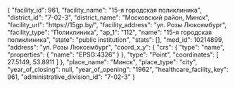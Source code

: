 {
    "facility_id": 961,
    "facility_name": "15-я городская поликлиника",
    "district_id": "7-02-3",
    "district_name": "Московский район, Минск",
    "facility_url": "https:\/\/15gp.by\/",
    "facility_address": "ул. Розы Люксембург",
    "facility_type": "Поликлиника",
    "ap_1": "112",
    "name": "15-я городская поликлиника",
    "state": "public institution",
    "stats": [],
    "med_id": 10214899,
    "address": "ул. Розы Люксембург",
    "coord_x_y": {
        "crs": {
            "type": "name",
            "properties": {
                "name": "EPSG:4326"
            }
        },
        "type": "Point",
        "coordinates": [
            27.5149,
            53.8911
        ]
    },
    "place_name": "Минск",
    "place_type": "city",
    "year_of_closing": null,
    "year_of_opening": "1962",
    "healthcare_facility_key": 961,
    "administrative_division_id": "7-02-3"
}
